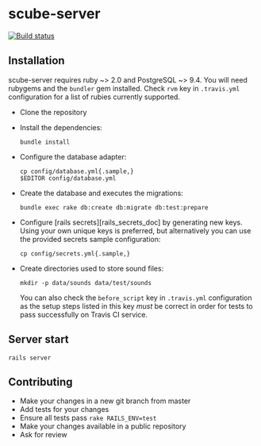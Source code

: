 scube-server
============

[![Build status][badge-build-img]][badge-build-uri]


Installation
------------

  scube-server requires ruby ~> 2.0 and PostgreSQL ~> 9.4. You will
need rubygems and the `bundler` gem installed. Check `rvm` key in
`.travis.yml` configuration for a list of rubies currently supported.

* Clone the repository
* Install the dependencies:
    ```
    bundle install
    ```

* Configure the database adapter:
    ```
    cp config/database.yml{.sample,}
    $EDITOR config/database.yml
    ```

* Create the database and executes the migrations:
    ```
    bundle exec rake db:create db:migrate db:test:prepare
    ```

* Configure [rails secrets][rails_secrets_doc] by generating new
  keys. Using your own unique keys is preferred, but alternatively you
  can use the provided secrets sample configuration:
    ```
    cp config/secrets.yml{.sample,}
    ```

* Create directories used to store sound files:
    ```
    mkdir -p data/sounds data/test/sounds
    ```

  You can also check the `before_script` key in `.travis.yml`
configuration as the setup steps listed in this key *must* be correct
in order for tests to pass successfully on Travis CI service.

[rails_secret_doc]: http://guides.rubyonrails.org/upgrading_ruby_on_rails.html#config-secrets-yml


Server start
------------

    rails server


Contributing
------------

* Make your changes in a new git branch from master
* Add tests for your changes
* Ensure all tests pass `rake RAILS_ENV=test`
* Make your changes available in a public repository
* Ask for review



[badge-build-uri]: https://travis-ci.org/scube-dev/scube-server
[badge-build-img]: https://img.shields.io/travis/scube-dev/scube-server/master.svg?style=flat-square
